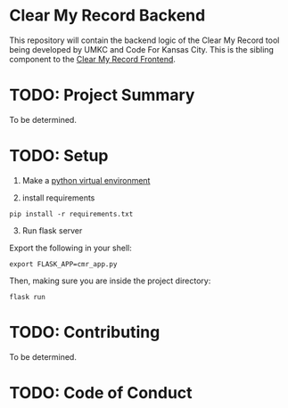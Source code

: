# Clear My Record Backend

This repository will contain the backend logic of the Clear My Record tool
being developed by UMKC and Code For Kansas City. This is the sibling component
to the [Clear My Record
Frontend](https://github.com/codeforkansascity/clear-my-record-front-end-nuxt).

# TODO: Project Summary

To be determined.

# TODO: Setup

1. Make a [python virtual
   environment](https://packaging.python.org/guides/installing-using-pip-and-virtualenv/)

2. install requirements

```
pip install -r requirements.txt
```

3. Run flask server

Export the following in your shell:

```
export FLASK_APP=cmr_app.py
```

Then, making sure you are inside the project directory:

```
flask run
```

# TODO: Contributing

To be determined.

# TODO: Code of Conduct
